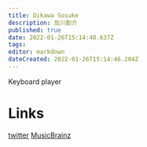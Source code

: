 ```yaml
---
title: Oikawa Sosuke
description: 及川創介
published: true
date: 2022-01-26T15:14:48.637Z
tags: 
editor: markdown
dateCreated: 2022-01-26T15:14:46.204Z
---
```


Keyboard player

# Links
[twitter](https://twitter.com/cmps_sosuke__)
[MusicBrainz](https://musicbrainz.org/artist/ed54cdd0-ce27-4607-933d-038c8a9ced32)